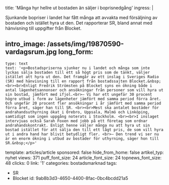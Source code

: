 title: 'Många hyr hellre ut bostaden än säljer i boprisnedgång'
ingress: |
  <p>Sjunkande bopriser i landet har fått många att avvakta med försäljning av bostaden och istället hyra ut den. Det rapporterar SR, bland annat med hänvisning till uppgifter från Blocket.
  </p>
  
intro_image: /assets/img/19870590-vardagsrum.jpg
long_form:
  -
    type: text
    text: '<p>Bostadspriserna sjunker nu i landet och många som inte lyckas sälja bostaden till ett så högt pris som de tänkt, väljer istället att hyra ut den. Det framgår av ett inslag i Sveriges Radio (SR) med hänvisning till en rapport från bostadssajten Blocket.&nbsp; <br><br>Enligt Fredrik Strömsten på Blocket syns en ökning både i antal lägenhetsannonser och ansökningar från personer som vill hyra ut sin bostad, jämfört med ifjol.<br>– Vi har ett ungefär 30 procent högre utbud i form av lägenheter jämfört med samma period förra året. Och ungefär 20 procent fler ansökningar i år jämfört med samma period förra året, säger han till SR. <br><br>Mest ska antalet bostäder för andrahandsuthyrning ökat i Örebro, Uppsala, Malmö och Linköping, samtidigt som ingen uppgång noterats i Stockholm. <br><br>I inslaget intervjuas också Sarah Foxen med jobb på ett företag som ordnar andrahandskontrakt. Enligt henne väljer många nu att hyra ut sin bostad istället för att sälja den till ett lågt pris, de som vill hyra ut i andra hand har blivit betydligt fler. <br>– Den trend vi ser nu är en enorm ökning i utbud av bostäder för uthyrning, säger hon till SR.&nbsp;</p>'
template: articles/article
sponsored: false
hide_from_home: false
artikel_typ: nyhet
views: 371
puff_font_size: 24
article_font_size: 24
topnews_font_size: 48
clicks: 0
link: '1'
categories: bostadsmarknad
tags:
  - SR
  - Blocket
id: 9ab8b3d3-4650-4400-8fac-0bc4bcdd21a5

